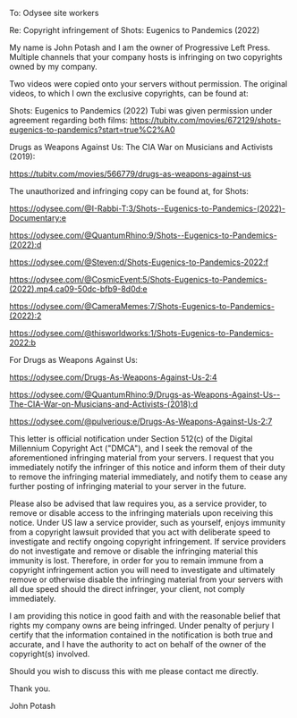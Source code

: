 To: Odysee site workers

Re: Copyright infringement of Shots: Eugenics to Pandemics (2022)

My name is John Potash and I am the owner of Progressive Left Press. Multiple channels that your company hosts is infringing on two copyrights owned by my company.

Two videos were copied onto your servers without permission. The original videos, to which I own the exclusive copyrights, can be found at:

Shots: Eugenics to Pandemics (2022) Tubi was given permission under agreement regarding both films: https://tubitv.com/movies/672129/shots-eugenics-to-pandemics?start=true%C2%A0

Drugs as Weapons Against Us: The CIA War on Musicians and Activists (2019):

https://tubitv.com/movies/566779/drugs-as-weapons-against-us

The unauthorized and infringing copy can be found at, for Shots:

https://odysee.com/@I-Rabbi-T:3/Shots--Eugenics-to-Pandemics-(2022)-Documentary:e

https://odysee.com/@QuantumRhino:9/Shots--Eugenics-to-Pandemics-(2022):d

https://odysee.com/@Steven:d/Shots-Eugenics-to-Pandemics-2022:f

https://odysee.com/@CosmicEvent:5/Shots-Eugenics-to-Pandemics-(2022).mp4.ca09-50dc-bfb9-8d0d:e

https://odysee.com/@CameraMemes:7/Shots-Eugenics-to-Pandemics-(2022):2

https://odysee.com/@thisworldworks:1/Shots-Eugenics-to-Pandemics-2022:b

For Drugs as Weapons Against Us:

https://odysee.com/Drugs-As-Weapons-Against-Us-2:4

https://odysee.com/@QuantumRhino:9/Drugs-as-Weapons-Against-Us--The-CIA-War-on-Musicians-and-Activists-(2018):d

https://odysee.com/@pulverious:e/Drugs-As-Weapons-Against-Us-2:7

This letter is official notification under Section 512(c) of the Digital Millennium Copyright Act ("DMCA"), and I seek the removal of the aforementioned infringing material from your servers. I request that you immediately notify the infringer of this notice and inform them of their duty to remove the infringing material immediately, and notify them to cease any further posting of infringing material to your server in the future.

Please also be advised that law requires you, as a service provider, to remove or disable access to the infringing materials upon receiving this notice. Under US law a service provider, such as yourself, enjoys immunity from a copyright lawsuit provided that you act with deliberate speed to investigate and rectify ongoing copyright infringement. If service providers do not investigate and remove or disable the infringing material this immunity is lost. Therefore, in order for you to remain immune from a copyright infringement action you will need to investigate and ultimately remove or otherwise disable the infringing material from your servers with all due speed should the direct infringer, your client, not comply immediately.

I am providing this notice in good faith and with the reasonable belief that rights my company owns are being infringed. Under penalty of perjury I certify that the information contained in the notification is both true and accurate, and I have the authority to act on behalf of the owner of the copyright(s) involved.

Should you wish to discuss this with me please contact me directly.

Thank you.

John Potash
